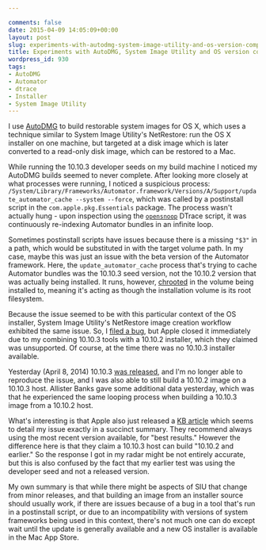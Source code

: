 ```yaml
---

comments: false
date: 2015-04-09 14:05:09+00:00
layout: post
slug: experiments-with-autodmg-system-image-utility-and-os-version-compatibility
title: Experiments with AutoDMG, System Image Utility and OS version compatibility
wordpress_id: 930
tags:
- AutoDMG
- Automator
- dtrace
- Installer
- System Image Utility
---
```


<!-- [![SystemImageUtility_128.png](images/2015/04/SystemImageUtility_128.png)](images/2015/04/SystemImageUtility_128.png) -->

I use [AutoDMG](https://github.com/MagerValp/AutoDMG) to build restorable system images for OS X, which uses a technique similar to System Image Utility's NetRestore: run the OS X installer on one machine, but targeted at a disk image which is later converted to a read-only disk image, which can be restored to a Mac.

While running the 10.10.3 developer seeds on my build machine I noticed my AutoDMG builds seemed to never complete. After looking more closely at what processes were running, I noticed a suspicious process: `/System/Library/Frameworks/Automator.framework/Versions/A/Support/update_automator_cache --system --force`, which was called by a postinstall script in the `com.apple.pkg.Essentials` package. The process wasn't actually hung - upon inspection using the [`opensnoop`](https://developer.apple.com/library/mac/documentation/Darwin/Reference/ManPages/man1/opensnoop.1m.html) DTrace script, it was continuously re-indexing Automator bundles in an infinite loop.

Sometimes postinstall scripts have issues because there is a missing `"$3"` in a path, which would be substituted in with the target volume path. In my case, maybe this was just an issue with the beta version of the Automator framework. Here, the `update_automator_cache` process that's trying to cache Automator bundles was the 10.10.3 seed version, not the 10.10.2 version that was actually being installed. It runs, however, [chrooted](https://developer.apple.com/library/mac/documentation/Darwin/Reference/ManPages/man2/chroot.2.html) in the volume being installed to, meaning it's acting as though the installation volume is its root filesystem.

Because the issue seemed to be with this particular context of the OS installer, System Image Utility's NetRestore image creation workflow exhibited the same issue. So, I [filed a bug](http://www.openradar.me/radar?id=5241812365082624), but Apple closed it immediately due to my combining 10.10.3 tools with a 10.10.2 installer, which they claimed was unsupported. Of course, at the time there was no 10.10.3 installer available.

Yesterday (April 8, 2014) 10.10.3 [was released](https://support.apple.com/en-us/HT204490), and I'm no longer able to reproduce the issue, and I was also able to still build a 10.10.2 image on a 10.10.3 host. Allister Banks gave some additional data yesterday, which was that he experienced the same looping process when building a 10.10.3 image from a 10.10.2 host.

What's interesting is that Apple also just released a [KB article](https://support.apple.com/en-us/HT204654) which seems to detail my issue exactly in a succinct summary. They recommend always using the most recent version available, for "best results." However the difference here is that they claim a 10.10.3 host can build "10.10.2 and earlier." So the response I got in my radar might be not entirely accurate, but this is also confused by the fact that my earlier test was using the developer seed and not a released version.

My own summary is that while there might be aspects of SIU that change from minor releases, and that building an image from an installer source should usually work, if there are issues because of a bug in a tool that's run in a postinstall script, or due to an incompatibility with versions of system frameworks being used in this context, there's not much one can do except wait until the update is generally available and a new OS installer is available in the Mac App Store.
